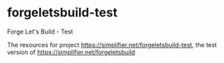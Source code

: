 # forgeletsbuild-test
Forge Let's Build - Test

The resources for project https://simplifier.net/forgeletsbuild-test, the test version of https://simplifier.net/forgeletsbuild
